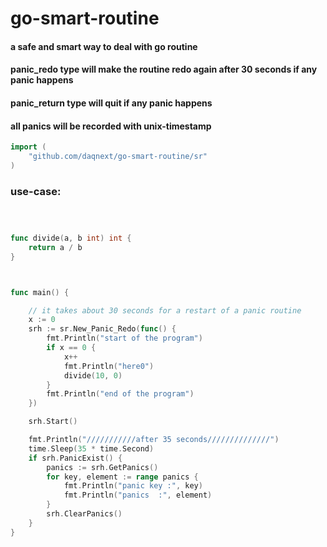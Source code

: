 # go-smart-routine
#### a safe and smart way to deal with go routine
#### panic_redo type will make the routine redo again after 30 seconds if any panic happens
#### panic_return type will quit if any panic happens
#### all panics will be recorded with unix-timestamp


```go
import (
	"github.com/daqnext/go-smart-routine/sr"
)
```

### use-case:

```go



func divide(a, b int) int {
	return a / b
}



func main() {

	// it takes about 30 seconds for a restart of a panic routine
	x := 0
	srh := sr.New_Panic_Redo(func() {
		fmt.Println("start of the program")
		if x == 0 {
			x++
			fmt.Println("here0")
			divide(10, 0)
		}
		fmt.Println("end of the program")
	})

	srh.Start()

	fmt.Println("///////////after 35 seconds//////////////")
	time.Sleep(35 * time.Second)
	if srh.PanicExist() {
		panics := srh.GetPanics()
		for key, element := range panics {
			fmt.Println("panic key :", key)
			fmt.Println("panics  :", element)
		}
		srh.ClearPanics()
	}
}


```
